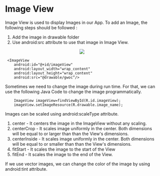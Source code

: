 # Image View
Image View is used to display Images in our App. To add an Image, the following steps should be followed :
 1) Add the image in drawable folder 
 2) Use android:src attribute to use that image in Image View.
 
<p align="center">
    <img src="https://user-images.githubusercontent.com/79036525/136585411-4ca6cdda-feb6-4031-95a9-a32aac23121e.png">
 </p>
 
     <ImageView
        android:id="@+id/imageView"
        android:layout_width="wrap_content"
        android:layout_height="wrap_content"
        android:src="@drawable/gwoc"/>
            
  
  Sometimes we need to change the image during run time. For that, we can use the following Java Code to change the image programmatically.
  
        ImageView imageView=findViewById(R.id.imageView);
        imageView.setImageResource(R.drawable.image_name);
        
 Images can be scaled using android:scaleType attribute.
 1) center - It centers the image in the ImageView without any scaling.
 2) centerCrop	- It scales image uniformly in the center. Both dimensions will be equal to or larger than than the View's dimensions.
 3) centerInside	- It scales image uniformly in the center. Both dimensions will be equal to or smaller than than the View's dimensions.
 4) fitStart - It scales the image to the start of the View
 5) fitEnd - It scales the image to the end of the View.


If we use vector images, we can change the color of the image by using android:tint attribute.
